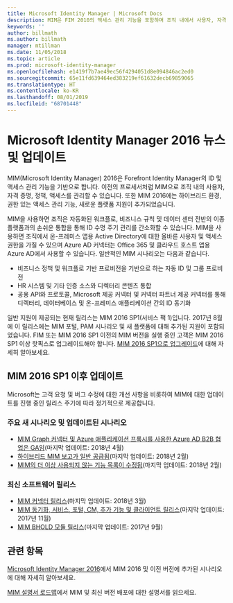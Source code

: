 ```yaml
---
title: Microsoft Identity Manager | Microsoft Docs
description: MIM은 FIM 2010의 액세스 관리 기능을 포함하며 조직 내에서 사용자, 자격 증명, 정책 및 액세스를 관리하는 데 도움이 됩니다.
keywords: ''
author: billmath
ms.author: billmath
manager: mtillman
ms.date: 11/05/2018
ms.topic: article
ms.prod: microsoft-identity-manager
ms.openlocfilehash: e1419f7b7ae49ec56f4294051d8e094846ac2ed0
ms.sourcegitcommit: 65e11fd639464ed383219ef61632decb69859065
ms.translationtype: HT
ms.contentlocale: ko-KR
ms.lasthandoff: 08/01/2019
ms.locfileid: "68701448"
---
```

# <a name="microsoft-identity-manager-2016-news-and-updates"></a>Microsoft Identity Manager 2016 뉴스 및 업데이트

MIM(Microsoft Identity Manager) 2016은 Forefront Identity Manager의 ID 및 액세스 관리 기능을 기반으로 합니다. 이전의 프로세서처럼 MIM으로 조직 내의 사용자, 자격 증명, 정책, 액세스를 관리할 수 있습니다.  또한 MIM 2016에는 하이브리드 환경, 권한 있는 액세스 관리 기능, 새로운 플랫폼 지원이 추가되었습니다.


MIM을 사용하면 조직은 자동화된 워크플로, 비즈니스 규칙 및 데이터 센터 전반의 이종 플랫폼과의 손쉬운 통합을 통해 ID 수명 주기 관리를 간소화할 수 있습니다. MIM을 사용하면 조직에서 온-프레미스 앱용 Active Directory에 대한 올바른 사용자 및 액세스 권한을 가질 수 있으며 Azure AD 커넥터는 Office 365 및 클라우드 호스트 앱용 Azure AD에서 사용할 수 있습니다. 일반적인 MIM 시나리오는 다음과 같습니다.
 - 비즈니스 정책 및 워크플로 기반 프로비전을 기반으로 하는 자동 ID 및 그룹 프로비전
 - HR 시스템 및 기타 인증 소스와 디렉터리 콘텐츠 통합
 - 공용 API와 프로토콜, Microsoft 제공 커넥터 및 커넥터 파트너 제공 커넥터를 통해 디렉터리, 데이터베이스 및 온-프레미스 애플리케이션 간의 ID 동기화

일반 지원이 제공되는 현재 릴리스는 MIM 2016 SP1(서비스 팩 1)입니다.  2017년 8월에 이 릴리스에는 MIM 포털, PAM 시나리오 및 새 플랫폼에 대해 추가된 지원이 포함되었습니다.  FIM 또는 MIM 2016 SP1 이전의 MIM 버전을 실행 중인 고객은 MIM 2016 SP1 이상 핫픽스로 업그레이드해야 합니다.  [MIM 2016 SP1으로 업그레이드](./reference/version-history.md)에 대해 자세히 알아보세요.

## <a name="updates-since-mim-2016-sp1"></a>MIM 2016 SP1 이후 업데이트

Microsoft는 고객 요청 및 버그 수정에 대한 개선 사항을 비롯하여 MIM에 대한 업데이트를 진행 중인 릴리스 주기에 따라 정기적으로 제공합니다.

### <a name="major-new-and-updated-scenarios"></a>주요 새 시나리오 및 업데이트된 시나리오

- [MIM Graph 커넥터 및 Azure 애플리케이션 프록시를 사용한 Azure AD B2B 협업은 GA임](microsoft-identity-manager-2016-graph-b2b-scenario.md)(마지막 업데이트: 2018년 4월)
- [하이브리드 MIM 보고가 일반 공급됨](https://cloudblogs.microsoft.com/enterprisemobility/2018/02/23/hybrid-mim-reporting-now-available-in-azure-active-directory/)(마지막 업데이트: 2018년 2월)
- [MIM의 더 이상 사용되지 않는 기능 목록이 수정됨](microsoft-identity-manager-2016-deprecated-features.md)(마지막 업데이트: 2018년 2월)

### <a name="recent-software-releases"></a>최신 소프트웨어 릴리스

- [MIM 커넥터 릴리스](./reference/microsoft-identity-manager-2016-connector-version-history.md)(마지막 업데이트: 2018년 3월)
- [MIM 동기화, 서비스, 포털, CM, 추가 기능 및 클라이언트 릴리스](./reference/version-history.md)(마지막 업데이트: 2017년 11월)
- [MIM BHOLD 모듈 릴리스](./reference/version-bhold-history.md)(마지막 업데이트: 2017년 9월)




## <a name="related-topics"></a>관련 항목

[Microsoft Identity Manager 2016](microsoft-identity-manager-2016.md)에서 MIM 2016 및 이전 버전에 추가된 시나리오에 대해 자세히 알아보세요.

[MIM 설명서 로드맵](https://docs.microsoft.com/en-us/microsoft-identity-manager/)에서 MIM 및 최신 버전 배포에 대한 설명서를 읽으세요.

